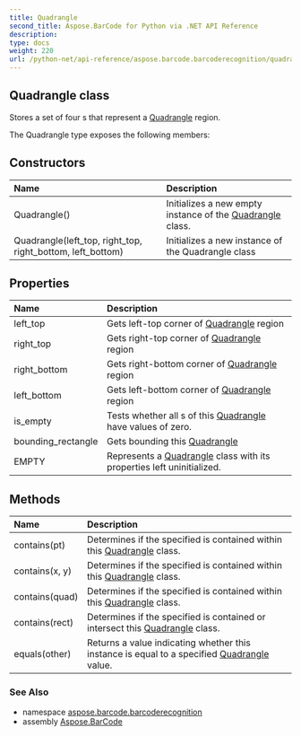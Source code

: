 ```yaml
---
title: Quadrangle
second_title: Aspose.BarCode for Python via .NET API Reference
description: 
type: docs
weight: 220
url: /python-net/api-reference/aspose.barcode.barcoderecognition/quadrangle/
---
```


## Quadrangle class

Stores a set of four s that represent a [Quadrangle](/barcode/python-net/api-reference/aspose.barcode.barcoderecognition/quadrangle/) region.

The Quadrangle type exposes the following members:
## Constructors
| Name | Description |
| :- | :- |
|Quadrangle()|Initializes a new empty instance of the [Quadrangle](/barcode/python-net/api-reference/aspose.barcode.barcoderecognition/quadrangle/) class.|
|Quadrangle(left_top, right_top, right_bottom, left_bottom)|Initializes a new instance of the Quadrangle class|
## Properties
| Name | Description |
| :- | :- |
|left_top|Gets left-top corner  of [Quadrangle](/barcode/python-net/api-reference/aspose.barcode.barcoderecognition/quadrangle/) region|
|right_top|Gets right-top corner  of [Quadrangle](/barcode/python-net/api-reference/aspose.barcode.barcoderecognition/quadrangle/) region|
|right_bottom|Gets right-bottom corner  of [Quadrangle](/barcode/python-net/api-reference/aspose.barcode.barcoderecognition/quadrangle/) region|
|left_bottom|Gets left-bottom corner  of [Quadrangle](/barcode/python-net/api-reference/aspose.barcode.barcoderecognition/quadrangle/) region|
|is_empty|Tests whether all s of this [Quadrangle](/barcode/python-net/api-reference/aspose.barcode.barcoderecognition/quadrangle/) have values of zero.|
|bounding_rectangle|Gets  bounding this [Quadrangle](/barcode/python-net/api-reference/aspose.barcode.barcoderecognition/quadrangle/)|
|EMPTY|Represents a [Quadrangle](/barcode/python-net/api-reference/aspose.barcode.barcoderecognition/quadrangle/) class with its properties left uninitialized.|
## Methods
| Name | Description |
| :- | :- |
|contains(pt)|Determines if the specified  is contained within this [Quadrangle](/barcode/python-net/api-reference/aspose.barcode.barcoderecognition/quadrangle/) class.|
|contains(x, y)|Determines if the specified  is contained within this [Quadrangle](/barcode/python-net/api-reference/aspose.barcode.barcoderecognition/quadrangle/) class.|
|contains(quad)|Determines if the specified  is contained within this [Quadrangle](/barcode/python-net/api-reference/aspose.barcode.barcoderecognition/quadrangle/) class.|
|contains(rect)|Determines if the specified  is contained or intersect this [Quadrangle](/barcode/python-net/api-reference/aspose.barcode.barcoderecognition/quadrangle/) class.|
|equals(other)|Returns a value indicating whether this instance is equal to a specified [Quadrangle](/barcode/python-net/api-reference/aspose.barcode.barcoderecognition/quadrangle/) value.|

### See Also

* namespace [aspose.barcode.barcoderecognition](/barcode/python-net/api-reference/aspose.barcode.barcoderecognition/)
* assembly [Aspose.BarCode](/barcode/python-net/api-reference/)


